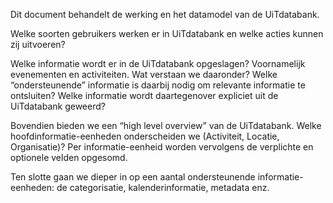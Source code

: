 ---
---

Dit document behandelt de werking en het datamodel van de UiTdatabank.

Welke soorten gebruikers werken er in UiTdatabank en welke acties kunnen zij uitvoeren?

Welke informatie wordt er in de UiTdatabank opgeslagen? Voornamelijk evenementen en activiteiten. Wat verstaan we daaronder? Welke “ondersteunende” informatie is daarbij nodig om relevante informatie te ontsluiten? Welke informatie wordt daartegenover expliciet uit de UiTdatabank geweerd?

Bovendien bieden we een “high level overview” van de UiTdatabank. Welke hoofdinformatie-eenheden onderscheiden we (Activiteit, Locatie, Organisatie)? Per informatie-eenheid worden vervolgens de verplichte en optionele velden opgesomd.

Ten slotte gaan we dieper in op een aantal ondersteunende informatie-eenheden: de categorisatie, kalenderinformatie, metadata enz.
